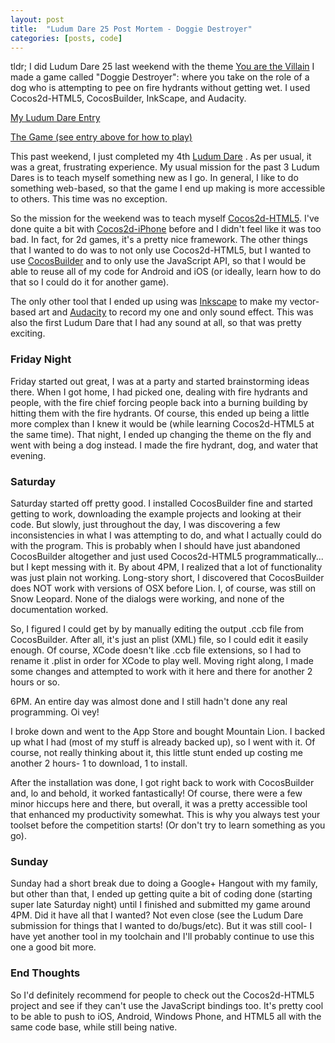 ```yaml
---
layout: post
title:  "Ludum Dare 25 Post Mortem - Doggie Destroyer"
categories: [posts, code]
---
```

tldr; I did Ludum Dare 25 last weekend with the theme [You are the Villain](http://www.ludumdare.com/compo/2012/12/08/welcome-to-ludum-dare-25/) I made a game called "Doggie Destroyer": where you take on the role of a dog who is attempting to pee on fire hydrants without getting wet. I used Cocos2d-HTML5, CocosBuilder, InkScape, and Audacity.

[My Ludum Dare Entry](http://www.ludumdare.com/compo/ludum-dare-25/?action=preview&uid=7737)

[The Game (see entry above for how to play)](/ludumdare/ld25/)

This past weekend, I just completed my 4th [Ludum Dare](http://www.ludumdare.com/compo/) . As per usual, it was a great, frustrating experience. My usual mission for the past 3 Ludum Dares is to teach myself something new as I go. In general, I like to do something web-based, so that the game I end up making is more accessible to others. This time was no exception.

So the mission for the weekend was to teach myself [Cocos2d-HTML5](http://www.cocos2d-x.org/projects/cocos2d-x/wiki/Html5). I've done quite a bit with [Cocos2d-iPhone](http://www.cocos2d-iphone.org/) before and I didn't feel like it was too bad. In fact, for 2d games, it's a pretty nice framework. The other things that I wanted to do was to not only use Cocos2d-HTML5, but I wanted to use [CocosBuilder](http://cocosbuilder.com/) and to only use the JavaScript API, so that I would be able to reuse all of my code for Android and iOS (or ideally, learn how to do that so I could do it for another game).

The only other tool that I ended up using was [Inkscape](http://inkscape.org/) to make my vector-based art and [Audacity](http://audacity.sourceforge.net/) to record my one and only sound effect. This was also the first Ludum Dare that I had any sound at all, so that was pretty exciting.

### Friday Night

Friday started out great, I was at a party and started brainstorming ideas there. When I got home, I had picked one, dealing with fire hydrants and people, with the fire chief forcing people back into a burning building by hitting them with the fire hydrants. Of course, this ended up being a little more complex than I knew it would be (while learning Cocos2d-HTML5 at the same time). That night, I ended up changing the theme on the fly and went with being a dog instead. I made the fire hydrant, dog, and water that evening.

### Saturday

Saturday started off pretty good. I installed CocosBuilder fine and started getting to work, downloading the example projects and looking at their code. But slowly, just throughout the day, I was discovering a few inconsistencies in what I was attempting to do, and what I actually could do with the program. This is probably when I should have just abandoned CocosBuilder altogether and just used Cocos2d-HTML5 programmatically... but I kept messing with it. By about 4PM, I realized that a lot of functionality was just plain not working. Long-story short, I discovered that CocosBuilder does NOT work with versions of OSX before Lion. I, of course, was still on Snow Leopard. None of the dialogs were working, and none of the documentation worked.

So, I figured I could get by by manually editing the output .ccb file from CocosBuilder. After all, it's just an plist (XML) file, so I could edit it easily enough. Of course, XCode doesn't like .ccb file extensions, so I had to rename it .plist in order for XCode to play well. Moving right along, I made some changes and attempted to work with it here and there for another 2 hours or so.

6PM. An entire day was almost done and I still hadn't done any real programming. Oi vey!

I broke down and went to the App Store and bought Mountain Lion. I backed up what I had (most of my stuff is already backed up), so I went with it. Of course, not really thinking about it, this little stunt ended up costing me another 2 hours- 1 to download, 1 to install.

After the installation was done, I got right back to work with CocosBuilder and, lo and behold, it worked fantastically! Of course, there were a few minor hiccups here and there, but overall, it was a pretty accessible tool that enhanced my productivity somewhat. This is why you always test your toolset before the competition starts! (Or don't try to learn something as you go).

### Sunday

Sunday had a short break due to doing a Google+ Hangout with my family, but other than that, I ended up getting quite a bit of coding done (starting super late Saturday night) until I finished and submitted my game around 4PM. Did it have all that I wanted? Not even close (see the Ludum Dare submission for things that I wanted to do/bugs/etc). But it was still cool- I have yet another tool in my toolchain and I'll probably continue to use this one a good bit more.

### End Thoughts

So I'd definitely recommend for people to check out the Cocos2d-HTML5 project and see if they can't use the JavaScript bindings too. It's pretty cool to be able to push to iOS, Android, Windows Phone, and HTML5 all with the same code base, while still being native.

